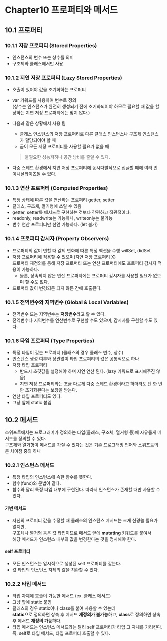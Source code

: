 # Chapter10 프로퍼티와 메서드  

## 10.1 프로퍼티
### 10.1.1 저장 프로퍼티 (Stored Properties)  
- 인스턴스의 변수 또는 상수를 의미  
- 구조체와 클래스에서만 사용  

### 10.1.2 지연 저장 프로퍼티 (Lazy Stored Properties)  
- 호출이 있어야 값을 초기화하는 프로퍼티
- var 키워드를 사용하여 변수로 정의 </br> (상수는 인스턴스가 완전히 생성되기 전에 초기화되어야 하므로 필요할 때 값을 할당하는 지연 저장 프로퍼티에는 맞지 않다.)
- 다음과 같은 상황에서 사용 됨
	- 클래스 인스턴스의 저장 프로퍼티로 다른 클래스 인스턴스나 구조체 인스턴스가 할당되어야 할 때
	- 굳이 모든 저장 프로퍼티를 사용할 필요가 없을 때

   > 불필요한 성능저하나 공간 낭비를 줄일 수 있다.
- 다중 스레드 환경에서 지연 저장 프로퍼티에 동시다발적으로 접글할 때에 여러 번 이니셜라이즈될 수 있다.

### 10.1.3 연산 프로퍼티 (Computed Properties)
- 특정 상태에 따른 값을 연산하는 프로퍼티 getter, setter  
- 클래스, 구조체, 열거형에 쓰일 수 있음  
- getter, setter를 메서드로 구현하는 것보다 간편하고 직관적이다.  
- readonly, readwrite는 가능하나, writeonly는 불가능  
- 변수 연산 프로퍼티만 선언 가능하다. (let 불가)

### 10.1.4 프로퍼티 감시자 (Property Observers)  
- 프로퍼티의 값이 변할 때 값의 변화에 따른 특정 액션을 수행 willSet, didSet
- 저장 프로퍼티에 적용할 수 있으며(지연 저장 프로퍼티 X)  
  프로퍼티 재정의를 통해 저장 프로퍼티 또는 연산 프로퍼티에도 프로퍼티 감시자 적용이 가능하다.  
  - 물론, 상속되지 않은 연산 프로퍼티에는 프로퍼티 감시자를 사용할 필요가 없으며 할 수도 없다.    
- 프로퍼티 값이 변경되든 되지 않든 간에 호출된다.

### 10.1.5 전역변수와 지역변수 (Global & Local Variables)
- 전역변수 또는 지역변수는 **저장변수**라고 할 수 있다.
- 전역변수나 지역변수를 연산변수로 구현할 수도 있으며, 감시자를 구현할 수도 있다.

### 10.1.6 타입 프로퍼티 (Type Properties)
- 특정 타입이 갖는 프로퍼티 (클래스의 경우 클래스 변수, 상수)  
- 인스턴스 생성 여부와 상관없이 타입 프로퍼티의 값은 공통적으로 하나
- 저장 타입 프로퍼티
	- 반드시 초깃값을 설정해야 하며 지연 연산 된다. (lazy 키워드로 표시해주진 않음)
	- 지연 저장 프로퍼티와는 조금 다르게 다중 스레드 환경이라고 하더라도 단 한 번만 초기화된다는 보장을 받는다.
- 연산 타입 프로퍼티도 있다.  
- 그냥 앞에 static 붙임  

## 10.2 메서드  
스위프트에서는 프로그래머가 정의하는 타입(클래스, 구조체, 열거형 등)에 자유롭게 메서드를 정의할 수 있다.  
구조체와 열거형이 메서드를 가질 수 있다는 것은 기존 프로그래밍 언어와 스위프트의 큰 차이점 중의 하나  

### 10.2.1 인스턴스 메서드  
- 특정 타입의 인스턴스에 속한 함수를 뜻한다.  
- 함수(func)와 문법이 같다.  
- 함수와 달리 특정 타입 내부에 구현된다. 따라서 인스턴스가 존재할 때만 사용할 수 있다.  

#### 가변 메서드  
- 자신의 프로퍼티 값을 수정할 때 클래스의 인스턴스 메서드는 크게 신경쓸 필요가 없지만,  
  구조체나 열거형 등은 값 타입이므로 메서드 앞에 **mutating** 키워드를 붙여서  
  해당 메서드가 인스턴스 내부의 값을 변경한다는 것을 명시해야 한다.  

#### self 프로퍼티
- 모든 인스턴스는 암시적으로 생성된 self 프로퍼티를 갖는다.  
- 값 타입의 인스턴스 자체의 값을 치환할 수 있다.  

### 10.2.2 타입 메서드  
- 타입 자체에 호출이 가능한 메서드 (ex. 클래스 메서드)  
- 그냥 앞에 static 붙임  
- 클래스의 경우 static이나 class를 붙여 사용할 수 있는데  
  **static**으로 정의하면 상속 후 메서드 **재정의가 불가능**하고, **class**로 정의하면 상속 후 메서드 **재정의 가능**하다.  
- 타입 메서드는 인스턴스 메서드와는 달리 self 프로퍼티가 타입 그 자체를 가리킨다. 즉, self로 타입 메서드, 타입 프로퍼티 호출할 수 있다.  

